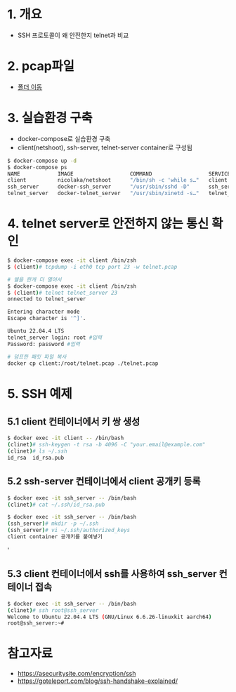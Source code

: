 # 1. 개요
* SSH 프로토콜이 왜 안전한지 telnet과 비교

# 2. pcap파일
* [폴더 이동](./pcap_files/)

# 3. 실습환경 구축
* docker-compose로 실습환경 구축
* client(netshoot), ssh-server, telnet-server container로 구성됨

```sh
$ docker-compose up -d
$ docker-compose ps
NAME            IMAGE                  COMMAND                  SERVICE         CREATED      STATUS      PORTS
client          nicolaka/netshoot      "/bin/sh -c 'while s…"   client          2 days ago   Up 2 days
ssh_server      docker-ssh_server      "/usr/sbin/sshd -D"      ssh_server      2 days ago   Up 2 days   22/tcp
telnet_server   docker-telnet_server   "/usr/sbin/xinetd -s…"   telnet_server   2 days ago   Up 2 days   23/tcp
```

# 4. telnet server로 안전하지 않는 통신 확인

```sh
$ docker-compose exec -it client /bin/zsh
$ (client)# tcpdump -i eth0 tcp port 23 -w telnet.pcap
```

```sh
# 쉘을 한개 더 열어서
$ docker-compose exec -it client /bin/zsh
$ (client)# telnet telnet_server 23
onnected to telnet_server

Entering character mode
Escape character is '^]'.

Ubuntu 22.04.4 LTS
telnet_server login: root #입력
Password: password #입력
```

```sh
# 덤프한 패킷 파일 복사
docker cp client:/root/telnet.pcap ./telnet.pcap
```

# 5. SSH 예제
## 5.1 client 컨테이너에서 키 쌍 생성

```sh
$ docker exec -it client -- /bin/bash
(clinet)# ssh-keygen -t rsa -b 4096 -C "your.email@example.com"
(clinet)# ls ~/.ssh
id_rsa  id_rsa.pub
```

## 5.2 ssh-server 컨테이너에서 client 공개키 등록

```sh
$ docker exec -it ssh_server -- /bin/bash
(clinet)# cat ~/.ssh/id_rsa.pub

$ docker exec -it ssh_server -- /bin/bash
(ssh_server)# mkdir -p ~/.ssh
(ssh_server)# vi ~/.ssh/authorized_keys
client container 공개키를 붙여넣기
```
'
## 5.3 client 컨테이너에서 ssh를 사용하여 ssh_server 컨테이너 접속

```sh
$ docker exec -it ssh_server -- /bin/bash
(clinet)# ssh root@ssh_server
Welcome to Ubuntu 22.04.4 LTS (GNU/Linux 6.6.26-linuxkit aarch64)
root@ssh_server:~#
```

# 참고자료
* https://asecuritysite.com/encryption/ssh
* https://goteleport.com/blog/ssh-handshake-explained/
